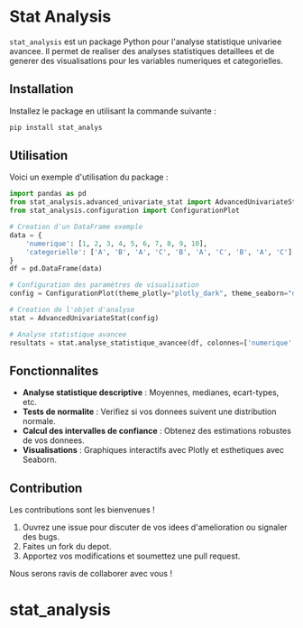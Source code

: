 # Stat Analysis

`stat_analysis` est un package Python pour l'analyse statistique univariee avancee. Il permet de realiser des analyses statistiques detaillees et de generer des visualisations pour les variables numeriques et categorielles.

## Installation

Installez le package en utilisant la commande suivante :

```bash
pip install stat_analys
```

## Utilisation

Voici un exemple d'utilisation du package :

```python
import pandas as pd
from stat_analysis.advanced_univariate_stat import AdvancedUnivariateStat
from stat_analysis.configuration import ConfigurationPlot

# Creation d'un DataFrame exemple
data = {
    'numerique': [1, 2, 3, 4, 5, 6, 7, 8, 9, 10],
    'categorielle': ['A', 'B', 'A', 'C', 'B', 'A', 'C', 'B', 'A', 'C']
}
df = pd.DataFrame(data)

# Configuration des paramètres de visualisation
config = ConfigurationPlot(theme_plotly="plotly_dark", theme_seaborn="darkgrid")

# Creation de l'objet d'analyse
stat = AdvancedUnivariateStat(config)

# Analyse statistique avancee
resultats = stat.analyse_statistique_avancee(df, colonnes=['numerique', 'categorielle'], afficher_plots=True)
```

## Fonctionnalites

- **Analyse statistique descriptive** : Moyennes, medianes, ecart-types, etc.
- **Tests de normalite** : Verifiez si vos donnees suivent une distribution normale.
- **Calcul des intervalles de confiance** : Obtenez des estimations robustes de vos donnees.
- **Visualisations** : Graphiques interactifs avec Plotly et esthetiques avec Seaborn.

## Contribution

Les contributions sont les bienvenues !

1. Ouvrez une issue pour discuter de vos idees d'amelioration ou signaler des bugs.
2. Faites un fork du depot.
3. Apportez vos modifications et soumettez une pull request.

Nous serons ravis de collaborer avec vous !
# stat_analysis
